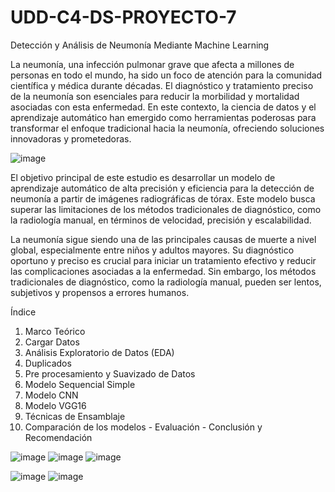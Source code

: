 # UDD-C4-DS-PROYECTO-7

Detección y Análisis de Neumonía Mediante Machine Learning


La neumonía, una infección pulmonar grave que afecta a millones de personas en todo el mundo, ha sido un foco de atención para la comunidad científica y médica durante décadas. El diagnóstico y tratamiento preciso de la neumonía son esenciales para reducir la morbilidad y mortalidad asociadas con esta enfermedad. En este contexto, la ciencia de datos y el aprendizaje automático han emergido como herramientas poderosas para transformar el enfoque tradicional hacia la neumonía, ofreciendo soluciones innovadoras y prometedoras.

![image](https://github.com/Cventurelli/UDD-C4-DS-PROYECTO-7/assets/140468349/bb95537a-e8cd-46b0-8070-62db548c0778)

El objetivo principal de este estudio es desarrollar un modelo de aprendizaje automático de alta precisión y eficiencia para la detección de neumonía a partir de imágenes radiográficas de tórax. Este modelo busca superar las limitaciones de los métodos tradicionales de diagnóstico, como la radiología manual, en términos de velocidad, precisión y escalabilidad.

La neumonía sigue siendo una de las principales causas de muerte a nivel global, especialmente entre niños y adultos mayores. Su diagnóstico oportuno y preciso es crucial para iniciar un tratamiento efectivo y reducir las complicaciones asociadas a la enfermedad. Sin embargo, los métodos tradicionales de diagnóstico, como la radiología manual, pueden ser lentos, subjetivos y propensos a errores humanos.

Índice
1.	Marco Teórico
2.	Cargar Datos
3.	Análisis Exploratorio de Datos (EDA)
4.	Duplicados
5.	Pre procesamiento y Suavizado de Datos
6.	Modelo Sequencial Simple
7.	Modelo CNN
8.	Modelo VGG16
9.	Técnicas de Ensamblaje
10.	Comparación de los modelos - Evaluación - Conclusión y Recomendación

![image](https://github.com/Cventurelli/UDD-C4-DS-PROYECTO-7/assets/140468349/65582902-33cb-44f2-8539-6421867e9f96)
![image](https://github.com/Cventurelli/UDD-C4-DS-PROYECTO-7/assets/140468349/486d9f80-e932-400d-934b-9c31223eec0b)
![image](https://github.com/Cventurelli/UDD-C4-DS-PROYECTO-7/assets/140468349/63f2ac99-6e25-47c3-909e-f333ad790a2e)

![image](https://github.com/Cventurelli/UDD-C4-DS-PROYECTO-7/assets/140468349/65b8539f-a056-4012-8b3a-89860520225f)
![image](https://github.com/Cventurelli/UDD-C4-DS-PROYECTO-7/assets/140468349/2bc902a7-eeec-4ff6-9406-0a1f3a88fc00)


